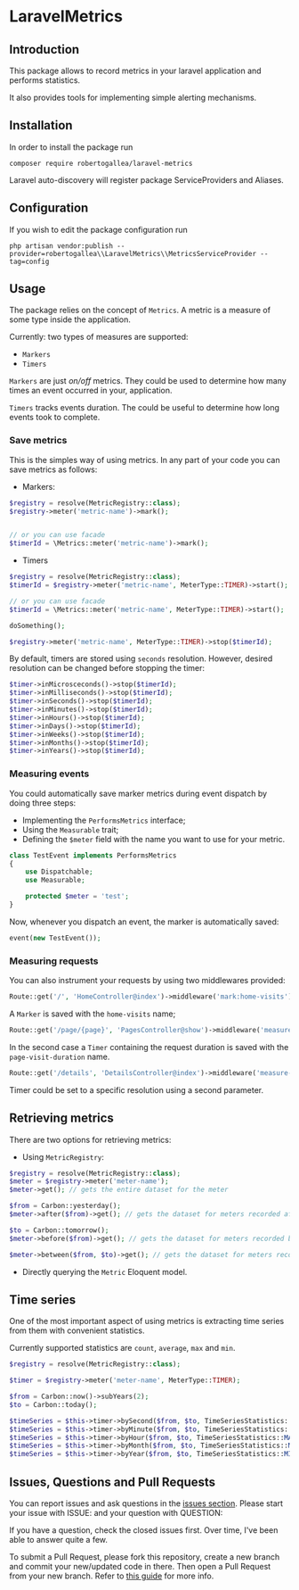 # LaravelMetrics

## Introduction

This package allows to record metrics in your laravel application and performs statistics.

It also provides tools for implementing simple alerting mechanisms.

## Installation
In order to install the package run

`composer require robertogallea/laravel-metrics`

Laravel auto-discovery will register package ServiceProviders and Aliases.

## Configuration
If you wish to edit the package configuration run

`php artisan vendor:publish --provider=robertogallea\\LaravelMetrics\\MetricsServiceProvider --tag=config`

## Usage
The package relies on the concept of `Metrics`.
A metric is a measure of some type inside the application. 

Currently: two types of measures are supported:
- `Markers`
- `Timers`

`Markers` are just _on/off_ metrics. They could be used to determine how many times an event occurred in your,
application. 

`Timers` tracks events duration. The could be useful to determine how long events took to complete.

### Save metrics
This is the simples way of using metrics. In any part of your code you can save metrics as follows:
- Markers:
```php
$registry = resolve(MetricRegistry::class);
$registry->meter('metric-name')->mark();


// or you can use facade
$timerId = \Metrics::meter('metric-name')->mark();
```

- Timers
```php
$registry = resolve(MetricRegistry::class);
$timerId = $registry->meter('metric-name', MeterType::TIMER)->start();

// or you can use facade
$timerId = \Metrics::meter('metric-name', MeterType::TIMER)->start();

doSomething();

$registry->meter('metric-name', MeterType::TIMER)->stop($timerId);
```

By default, timers are stored using `seconds` resolution. However, desired resolution can be changed before stopping 
the timer:

```php
$timer->inMicrosceconds()->stop($timerId);
$timer->inMilliseconds()->stop($timerId);
$timer->inSeconds()->stop($timerId);
$timer->inMinutes()->stop($timerId);
$timer->inHours()->stop($timerId);
$timer->inDays()->stop($timerId);
$timer->inWeeks()->stop($timerId);
$timer->inMonths()->stop($timerId);
$timer->inYears()->stop($timerId);
```

### Measuring events
You could automatically save marker metrics during event dispatch by doing three steps:
 - Implementing the `PerformsMetrics` interface;
 - Using the `Measurable` trait;
 - Defining the `$meter` field with the name you want to use for your metric.

```php
class TestEvent implements PerformsMetrics
{
    use Dispatchable;
    use Measurable;

    protected $meter = 'test';
}
```

Now, whenever you dispatch an event, the marker is automatically saved:

```php
event(new TestEvent());
``` 

### Measuring requests
You can also instrument your requests by using two middlewares provided:
```php
Route::get('/', 'HomeController@index')->middleware('mark:home-visits');
```
A `Marker` is saved with the `home-visits` name;

```php
Route::get('/page/{page}', 'PagesController@show')->middleware('measure-time:page-visits-duration');
```
In the second case a `Timer` containing the request duration is saved with the `page-visit-duration` name.
```php
Route::get('/details', 'DetailsController@index')->middleware('measure-time:details-duration,milliseconds');
```
Timer could be set to a specific resolution using a second parameter.


## Retrieving metrics

There are two options for retrieving metrics:
- Using `MetricRegistry`:
```php
$registry = resolve(MetricRegistry::class);
$meter = $registry->meter('meter-name');
$meter->get(); // gets the entire dataset for the meter

$from = Carbon::yesterday();
$meter->after($from)->get(); // gets the dataset for meters recorded after $from

$to = Carbon::tomorrow();
$meter->before($from)->get(); // gets the dataset for meters recorded before $to

$meter->between($from, $to)->get(); // gets the dataset for meters recorded between $from and $to
```

- Directly querying the `Metric` Eloquent model.

## Time series

One of the most important aspect of using metrics is extracting time series from them with convenient statistics.

Currently supported statistics are `count`, `average`, `max` and `min`.

```php
$registry = resolve(MetricRegistry::class);

$timer = $registry->meter('meter-name', MeterType::TIMER);

$from = Carbon::now()->subYears(2);
$to = Carbon::today();

$timeSeries = $this->timer->bySecond($from, $to, TimeSeriesStatistics::COUNT);
$timeSeries = $this->timer->byMinute($from, $to, TimeSeriesStatistics::AVERAGE);
$timeSeries = $this->timer->byHour($from, $to, TimeSeriesStatistics::MAX);
$timeSeries = $this->timer->byMonth($from, $to, TimeSeriesStatistics::MIN);
$timeSeries = $this->timer->byYear($from, $to, TimeSeriesStatistics::MIN);
``` 

## Issues, Questions and Pull Requests
You can report issues and ask questions in the [issues section](https://github.com/robertogallea/LaravelMetrics/issues). Please start your issue with ISSUE: and your question with QUESTION:

If you have a question, check the closed issues first. Over time, I've been able to answer quite a few.

To submit a Pull Request, please fork this repository, create a new branch and commit your new/updated code in there. Then open a Pull Request from your new branch. Refer to [this guide](https://help.github.com/articles/about-pull-requests/) for more info.